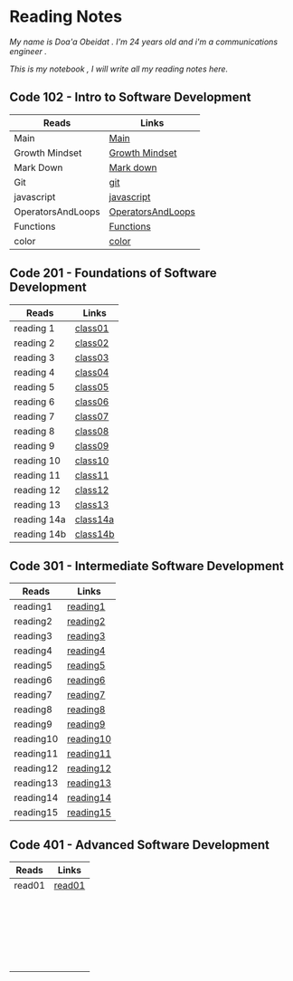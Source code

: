 # Reading Notes

*My name is Doa'a Obeidat . I'm 24 years old and i'm a communications engineer .*

  *This is my notebook , I will write all my reading notes here.*

## Code 102 - Intro to Software Development

| Reads           | Links                                                               |
| --------------  | ------------------------------------------------------------------  |
| Main            | [Main](https://doaa-1996.github.io/reading-notes/)                  |
| Growth Mindset  | [Growth Mindset](https://doaa-1996.github.io/reading-notes/read1)   |
| Mark Down       | [Mark down](https://doaa-1996.github.io/reading-notes/markdown)     |
| Git             | [git](https://doaa-1996.github.io/reading-notes/git)                |
|javascript       | [javascript](https://doaa-1996.github.io/reading-notes/javascript)  |
|OperatorsAndLoops| [OperatorsAndLoops](https://doaa-1996.github.io/reading-notes/Read5)|
|Functions        | [Functions](https://doaa-1996.github.io/reading-notes/functions)    |
| color           | [color](https://doaa-1996.github.io/reading-notes/color)            |




## Code 201 - Foundations of Software Development





| Reads          | Links                                                             |
| -------------- | ----------------------------------------------------------------- |
|  reading 1     | [class01](https://doaa-1996.github.io/reading-notes/class01)      |
|  reading 2     | [class02](https://doaa-1996.github.io/reading-notes/class02)      |
|  reading 3     | [class03](https://doaa-1996.github.io/reading-notes/class03)      |
|  reading 4     | [class04](https://doaa-1996.github.io/reading-notes/class04)      |
|  reading 5     | [class05](https://doaa-1996.github.io/reading-notes/class05)      |
|  reading 6     | [class06](https://doaa-1996.github.io/reading-notes/class06)      |
|  reading 7     | [class07](https://doaa-1996.github.io/reading-notes/class07)      |
|  reading 8     | [class08](https://doaa-1996.github.io/reading-notes/class08)      |
|  reading 9     | [class09](https://doaa-1996.github.io/reading-notes/class09)      |
|  reading 10    | [class10](https://doaa-1996.github.io/reading-notes/class10)      |
|  reading 11    | [class11](https://doaa-1996.github.io/reading-notes/class11)      |
|  reading 12    | [class12](https://doaa-1996.github.io/reading-notes/class12)      |
|  reading 13    | [class13](https://doaa-1996.github.io/reading-notes/class13)      |
|  reading 14a   | [class14a](https://doaa-1996.github.io/reading-notes/class14a)    |
|  reading 14b   | [class14b](https://doaa-1996.github.io/reading-notes/class14b)    |



## Code 301 - Intermediate Software Development

| Reads          | Links                                                               |
| -------------- | --------------------------------------------------------------------|
| reading1       | [reading1](https://doaa-1996.github.io/reading-notes/reading1)      |
| reading2       | [reading2](https://doaa-1996.github.io/reading-notes/reading2)      |
| reading3       | [reading3](https://doaa-1996.github.io/reading-notes/reading3)      |
| reading4       | [reading4](https://doaa-1996.github.io/reading-notes/reading4)      |
| reading5       | [reading5](https://doaa-1996.github.io/reading-notes/reading5)      |
| reading6       | [reading6](https://doaa-1996.github.io/reading-notes/reading6)      |
| reading7       | [reading7](https://doaa-1996.github.io/reading-notes/reading7)      |
| reading8       | [reading8](https://doaa-1996.github.io/reading-notes/reading8)      |
| reading9       | [reading9](https://doaa-1996.github.io/reading-notes/reading9)      |
| reading10      | [reading10](https://doaa-1996.github.io/reading-notes/reading10)    |
| reading11      | [reading11](https://doaa-1996.github.io/reading-notes/reading11)    |
| reading12      | [reading12](https://doaa-1996.github.io/reading-notes/reading12)    |
| reading13      | [reading13](https://doaa-1996.github.io/reading-notes/reading13)    |
| reading14      | [reading14](https://doaa-1996.github.io/reading-notes/reading14)    |
| reading15      | [reading15](https://doaa-1996.github.io/reading-notes/reading15)    |







## Code 401 - Advanced Software Development


| Reads          | Links                                                             |
| -------------- | ----------------------------------------------------------------- |
|    read01      | [read01](https://doaa-1996.github.io/reading-notes/read01)        |
|                | []()                                                              |
|                | []()                                                              |
|                | []()                                                              |
|                | []()                                                              |
|                | []()                                                              |
|                | []()                                                              |
|                | []()                                                              |
|                | []()                                                              |
|                | []()                                                              |
|                | []()                                                              |
|                | []()                                                              |
|                | []()                                                              |
|                | []()                                                              |
|                | []()                                                              |
|                | []()                                                              |
|                | []()                                                              |
|                | []()                                                              |
|                | []()                                                              |
|                | []()                                                              |
|                | []()                                                              |
|                | []()                                                              |
|                | []()                                                              |
|                | []()                                                              |
